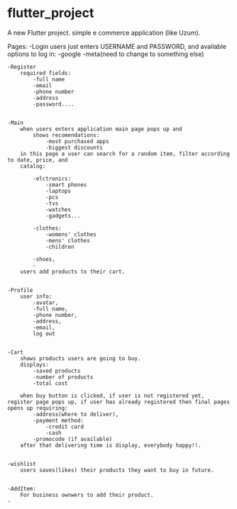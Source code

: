 # flutter_project

A new Flutter project.
simple e commerce application (like Uzum).

Pages:
    -Login
        users just enters USERNAME and PASSWORD, and 
        available options to log in:
            -google
            -meta(need to change to something else)


    -Register
        required fields:
            -full name
            -email
            -phone number
            -address
            -password....


    -Main
        when users enters application main page pops up and 
            shows recomendations:
                -most purchased apps
                -biggest discounts
        in this page a user can search for a random item, filter according to date, price, and 
        catalog:

            -elctronics:
                -smart phones
                -laptops
                -pcs
                -tvs
                -watches
                -gadgets...

            -clothes:
                -womens' clothes
                -mens' clothes
                -children

            -shoes,
            -
        users add products to their cart.


    -Profile
        user info:
            -avatar,
            -full name,
            -phone number,
            -address,
            -email,
            log out


    -Cart
        shows products users are going to buy.
        displays: 
            -saved products
            -number of products
            -total cost

        when buy button is clicked, if user is not registered yet, register page pops up, if user has already registered then final pages opens up requiring:
            -address(where to deliver),
            -payment method:
                -credit card
                -cash
            -promocode (if available)
        after that delivering time is display, everybody happy!!.


    -wishlist   
        users saves(likes) their products they want to buy in future.


    -AddItem:
        For business ownwers to add their product.
    -